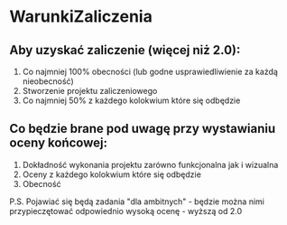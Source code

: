 # WarunkiZaliczenia

## Aby uzyskać zaliczenie (więcej niż 2.0):
1. Co najmniej 100% obecności (lub godne usprawiedliwienie za każdą nieobecność)
2. Stworzenie projektu zaliczeniowego
3. Co najmniej 50% z każdego kolokwium które się odbędzie


## Co będzie brane pod uwagę przy wystawianiu oceny końcowej:
1. Dokładność wykonania projektu zarówno funkcjonalna jak i wizualna
2. Oceny z każdego kolokwium które się odbędzie
3. Obecność


P.S.
Pojawiać się będą zadania "dla ambitnych" - będzie można nimi przypieczętować odpowiednio wysoką ocenę - wyższą od 2.0
